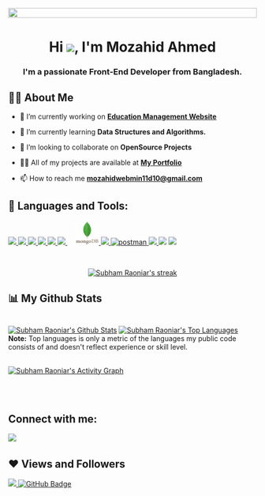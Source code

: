 <a href="#"><img width="100%" height="25%" src="https://i.ibb.co/ggMC5kW/20220731-000905.jpg" height="175px"/></a>

<h1 align="center">Hi <img src="https://raw.githubusercontent.com/MartinHeinz/MartinHeinz/master/wave.gif" width="30px">, I'm Mozahid Ahmed </h1>
<h3 align="center">I'm a passionate Front-End  Developer from Bangladesh.</h3>


## 🙋‍♂️ About Me


- 🔭 I’m currently working on **[Education Management Website ](https://taskla-hr.netlify.app/)**

- 🌱 I’m currently learning **Data Structures and Algorithms.**

- 👯 I’m looking to collaborate on **OpenSource Projects**

- 👨‍💻 All of my projects are available at **[My Portfolio](https://mozahid.netlify.app/)**

- 📫 How to reach me **mozahidwebmin11d10@gmail.com**



## 🚀 Languages and Tools:
<p align="left"> 
    <a href="https://www.java.com" target="_blank">  </a>
    <a href="https://reactjs.org/" target="_blank"> <img src="https://img.icons8.com/color/48/000000/react-native.png"/> </a>
    <a href="https://spring.io/projects/spring-boot" target="_blank">  </a> 
    <a href="https://developer.mozilla.org/en-US/docs/Web/JavaScript" target="_blank"> <img src="https://img.icons8.com/color/48/000000/javascript.png"/> </a> 
    <a href="https://www.w3.org/html/" target="_blank"> <img src="https://img.icons8.com/color/48/000000/html-5.png"/> </a> 
    <a href="https://www.w3schools.com/css/" target="_blank"> <img src="https://img.icons8.com/color/48/000000/css3.png"/> </a> 
    <a href="https://getbootstrap.com" target="_blank"> <img src="https://img.icons8.com/color/48/000000/bootstrap.png"/> </a> 
    <a href="https://www.python.org" target="_blank"> </a> 
    <a style="padding-right:8px;" href="https://nodejs.org" target="_blank"> <img src="https://img.icons8.com/color/48/000000/nodejs.png"/> </a> 
    <a style="padding-right:8px;" href="https://www.mysql.com/" target="_blank"> </a>
    <a href="https://www.mongodb.com/" target="_blank"> <img src="https://raw.githubusercontent.com/devicons/devicon/master/icons/mongodb/mongodb-original-wordmark.svg" alt="mongodb" width="48" height="48"/> </a> 
    <a href="https://firebase.google.com/" target="_blank"> <img src="https://img.icons8.com/color/48/000000/firebase.png"/> </a> 
    <a href="https://postman.com" target="_blank"> <img src="https://www.vectorlogo.zone/logos/getpostman/getpostman-icon.svg" alt="postman" width="45" height="45"/> </a>   
    <a href="https://git-scm.com/" target="_blank"> <img src="https://img.icons8.com/color/48/000000/git.png"/> </a> 
    <a href="https://www.jenkins.io" target="_blank"> <img src="https://i.ibb.co/1MdNzdG/icons8-express-js-48.png"/></a> 
    <a href="https://redux.js.org" target="_blank"> <img src="https://img.icons8.com/color/48/000000/redux.png"/> </a>

</p>



<!-- [![React Badge](https://img.shields.io/badge/-React-61DBFB?style=for-the-badge&labelColor=black&logo=react&logoColor=61DBFB)](#)  [![Javascript Badge](https://img.shields.io/badge/-Javascript-F0DB4F?style=for-the-badge&labelColor=black&logo=javascript&logoColor=F0DB4F)](#) [![Typescript Badge](https://img.shields.io/badge/-Typescript-007acc?style=for-the-badge&labelColor=black&logo=typescript&logoColor=007acc)](#) [![Nodejs Badge](https://img.shields.io/badge/-Nodejs-3C873A?style=for-the-badge&labelColor=black&logo=node.js&logoColor=3C873A)](#) [![GraphQL Badge](https://img.shields.io/badge/-GraphQl-e535ab?style=for-the-badge&labelColor=black&logo=node.js&logoColor=e535ab)](#) -->
<br/>

<p align="center">
    <a href="https://github.com/mozahidahmed/github-readme-streak-stats">
        <img title="🔥 Get streak stats for your profile at git.io/streak-stats" alt="Subham Raoniar's streak" src="https://github-readme-streak-stats.herokuapp.com/?user=mozahidahmed&theme=black-ice&hide_border=true&stroke=0000&background=060A0CD0"/>
    </a>
</p>

## 📊 My Github Stats

  <br/>
    <a href="https://github.com/mozahidahmed/github-readme-stats"><img alt="Subham Raoniar's Github Stats" src="https://github-readme-stats.vercel.app/api?username=mozahidahmed&show_icons=true&count_private=true&theme=react&hide_border=true&bg_color=0D1117" /></a>
  <a href="https://github.com/mozahidahmed/github-readme-stats"><img alt="Subham Raoniar's Top Languages" src="https://github-readme-stats.vercel.app/api/top-langs/?username=mozahidahmed&langs_count=8&count_private=true&layout=compact&theme=react&hide_border=true&bg_color=0D1117" /></a>
  <br/>
  <b>Note:</b> Top languages is only a metric of the languages my public code consists of and doesn't reflect experience or skill level.


<br/>
<br/>

<a href="https://github.com/mozahidahmed/github-readme-activity-graph"><img alt="Subham Raoniar's Activity Graph" src="https://activity-graph.herokuapp.com/graph?username=mozahidahmed&bg_color=0D1117&color=5BCDEC&line=5BCDEC&point=FFFFFF&hide_border=true" /></a>

<br/>
<br/>



## Connect with me:
<p align="left">
<a href = "https://www.linkedin.com/in/mozahid-islam043356241/"><img src="https://img.icons8.com/fluent/48/000000/linkedin.png"/></a>
</p>



## ❤ Views and Followers
<a href="https://github.com/mozahidahmed/github-profile-views-counter">
    <img src="https://komarev.com/ghpvc/?username=mozahidahmed">
</a>
<a href="https://github.com/mozahidahmed?tab=followers"><img src="https://img.shields.io/github/followers/mozahidahmed?label=Followers&style=social" alt="GitHub Badge"></a>
